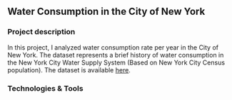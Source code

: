 ## Water Consumption in the City of New York

### Project description

In this project, I analyzed water consumption rate per year in the City of New York. The dataset represents a brief history of water consumption in the New York City Water Supply System (Based on New York City Census population). The dataset is available [here](https://data.cityofnewyork.us/Environment/Water-Consumption-in-the-City-of-New-York/ia2d-e54m). 

### Technologies & Tools
